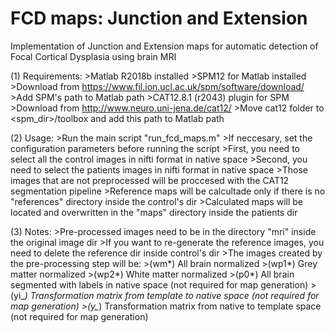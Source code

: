 # FCD maps: Junction and Extension
Implementation of Junction and Extension maps for automatic detection of Focal Cortical Dysplasia using brain MRI

(1) Requirements:
	>Matlab R2018b installed
	>SPM12 for Matlab installed 
		>Download from https://www.fil.ion.ucl.ac.uk/spm/software/download/
		>Add SPM's path to Matlab path
	>CAT12.8.1 (r2043) plugin for SPM
		>Download from http://www.neuro.uni-jena.de/cat12/
		>Move cat12 folder to <spm_dir>/toolbox and add this path to Matlab path

(2) Usage:
	>Run the main script "run_fcd_maps.m"
	>If neccesary, set the configuration parameters before running the script
	>First, you need to select all the control images in nifti format in native space
	>Second, you need to select the patients images in nifti format in native space
	>Those images that are not preprocessed will be proccesed with the CAT12 segmentation pipeline
	>Reference maps will be calcultade only if there is no "references" directory inside the control's dir
	>Calculated maps will be located and overwritten in the "maps" directory inside the patients dir

	
(3) Notes:
	>Pre-processed images need to be in the directory "mri" inside the original image dir
	>If you want to re-generate the reference images, you need to delete the reference dir inside control's dir
	>The images created by the pre-processing step will be:
		>(wm*)  All brain normalized
		>(wp1*) Grey matter normalized
		>(wp2*) White matter normalized
		>(p0*)  All brain segmented with labels in native space (not required for map generation)
		>(yi_*) Transformation matrix from template to native space (not required for map generation)
		>(y_*) Transformation matrix from native to template space (not required for map generation)